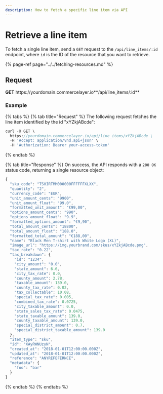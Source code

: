 ```yaml
---
description: How to fetch a specific line item via API
---
```


# Retrieve a line item

To fetch a single line item, send a `GET` request to the `/api/line_items/:id` endpoint, where `id` is the ID of the resource that you want to retrieve.

{% page-ref page="../../fetching-resources.md" %}

## Request

**GET** https://<i></i>yourdomain.commercelayer.io**/api/line_items/:id**

### **Example**

{% tabs %}
{% tab title="Request" %}
The following request fetches the line item identified by the id "xYZkjABcde":

```javascript
curl -X GET \
  https://yourdomain.commercelayer.io/api/line_items/xYZkjABcde \
  -H 'Accept: application/vnd.api+json' \
  -H 'Authorization: Bearer your-access-token'
```
{% endtab %}

{% tab title="Response" %}
On success, the API responds with a `200 OK` status code, returning a single resource object:

```javascript
{
  "sku_code": "TSHIRTMM000000FFFFFFXLXX",
  "quantity": "2",
  "currency_code": "EUR",
  "unit_amount_cents": "9900",
  "unit_amount_float": "99.0",
  "formatted_unit_amount": "€99,00",
  "options_amount_cents": "990",
  "options_amount_float": "9.9",
  "formatted_options_amount": "€9,90",
  "total_amount_cents": "18800",
  "total_amount_float": "188.0",
  "formatted_total_amount": "€188,00",
  "name": "Black Men T-shirt with White Logo (XL)",
  "image_url": "https://img.yourbrand.com/skus/xYZkjABcde.png",
  "tax_rate": "0.22",
  "tax_breakdown": {
    "id": "1234",
    "city_amount": "0.0",
    "state_amount": 6.6,
    "city_tax_rate": 0.0,
    "county_amount": 2.78,
    "taxable_amount": 139.0,
    "county_tax_rate": 0.02,
    "tax_collectable": 10.08,
    "special_tax_rate": 0.005,
    "combined_tax_rate": 0.0725,
    "city_taxable_amount": 0.0,
    "state_sales_tax_rate": 0.0475,
    "state_taxable_amount": 139.0,
    "county_taxable_amount": 139.0,
    "special_district_amount": 0.7,
    "special_district_taxable_amount": 139.0
  },
  "item_type": "sku",
  "id": "XAyRWNUzyN",
  "created_at": "2018-01-01T12:00:00.000Z",
  "updated_at": "2018-01-01T12:00:00.000Z",
  "reference": "ANYREFEFERNCE",
  "metadata": {
    "foo": "bar"
  }
}
```
{% endtab %}
{% endtabs %}
